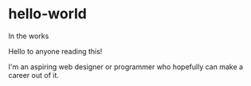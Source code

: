 # hello-world
In the works

Hello to anyone reading this!

I'm an aspiring web designer or programmer who hopefully can make a career out of it.
